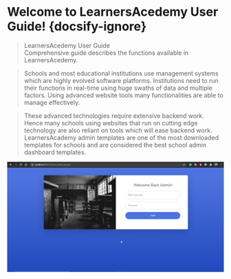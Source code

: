 
# Welcome to LearnersAcedemy User Guide! {docsify-ignore}

>LearnersAcedemy User Guide    
>Comprehensive guide describes the functions available in LearnersAcedemy.    

> Schools and most educational institutions use management systems which are highly evolved software platforms. Institutions need to run their functions in real-time using huge swaths of data and multiple factors. Using advanced website tools many functionalities are able to manage effectively. 

> These advanced technologies require extensive backend work. Hence many schools using websites that run on cutting edge technology are also reliant on tools which will ease backend work. LearnersAcademy admin templates are one of the most downloaded templates for schools and are considered the best school admin dashboard templates.

![LearnersAcademy](./images/login_page.png)
